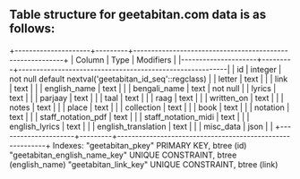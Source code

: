## Table structure for geetabitan.com data is as follows:

+---------------------+---------+----------------------------------------------------------+
| Column              | Type    | Modifiers                                                |
|---------------------+---------+----------------------------------------------------------|
| id                  | integer |  not null default nextval('geetabitan_id_seq'::regclass) |
| letter              | text    |                                                          |
| link                | text    |                                                          |
| english_name        | text    |                                                          |
| bengali_name        | text    |  not null                                                |
| lyrics              | text    |                                                          |
| parjaay             | text    |                                                          |
| taal                | text    |                                                          |
| raag                | text    |                                                          |
| written_on          | text    |                                                          |
| notes               | text    |                                                          |
| place               | text    |                                                          |
| collection          | text    |                                                          |
| book                | text    |                                                          |
| notation            | text    |                                                          |
| staff_notation_pdf  | text    |                                                          |
| staff_notation_midi | text    |                                                          |
| english_lyrics      | text    |                                                          |
| english_translation | text    |                                                          |
| misc_data           | json    |                                                          |
+---------------------+---------+----------------------------------------------------------+
Indexes:
    "geetabitan_pkey" PRIMARY KEY, btree (id)
    "geetabitan_english_name_key" UNIQUE CONSTRAINT, btree (english_name)
    "geetabitan_link_key" UNIQUE CONSTRAINT, btree (link)

